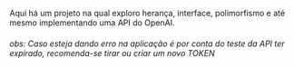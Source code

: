 Aqui há um projeto na qual exploro herança, interface, polimorfismo e até mesmo implementando uma API do OpenAI.
<h6>obs: Caso esteja dando erro na aplicação é por conta do teste da API ter expirado, recomenda-se tirar ou criar um novo TOKEN</h6>
